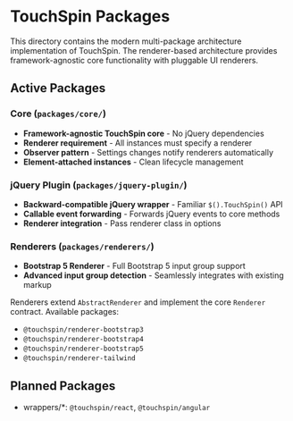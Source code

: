 # TouchSpin Packages

This directory contains the modern multi-package architecture implementation of TouchSpin. The renderer-based architecture provides framework-agnostic core functionality with pluggable UI renderers.

## Active Packages

### Core (`packages/core/`)
- **Framework-agnostic TouchSpin core** - No jQuery dependencies
- **Renderer requirement** - All instances must specify a renderer
- **Observer pattern** - Settings changes notify renderers automatically
- **Element-attached instances** - Clean lifecycle management

### jQuery Plugin (`packages/jquery-plugin/`)
- **Backward-compatible jQuery wrapper** - Familiar `$().TouchSpin()` API
- **Callable event forwarding** - Forwards jQuery events to core methods
- **Renderer integration** - Pass renderer class in options

### Renderers (`packages/renderers/`)
- **Bootstrap 5 Renderer** - Full Bootstrap 5 input group support
- **Advanced input group detection** - Seamlessly integrates with existing markup
  
Renderers extend `AbstractRenderer` and implement the core `Renderer` contract. Available packages:
- `@touchspin/renderer-bootstrap3`
- `@touchspin/renderer-bootstrap4`
- `@touchspin/renderer-bootstrap5`
- `@touchspin/renderer-tailwind`

## Planned Packages

- wrappers/*: `@touchspin/react`, `@touchspin/angular`
